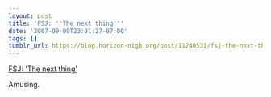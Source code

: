 ```yaml
---
layout: post
title: 'FSJ: ''The next thing'''
date: '2007-09-09T23:01:27-07:00'
tags: []
tumblr_url: https://blog.horizon-nigh.org/post/11240531/fsj-the-next-thing
---
```

[FSJ: 'The next thing'](http://fakesteve.blogspot.com/2007/09/true-story.html)  

Amusing.

